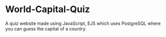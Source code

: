 # World-Capital-Quiz
A quiz website made using JavaScript, EJS which uses PostgreSQL where you can guess the capital of a country.
